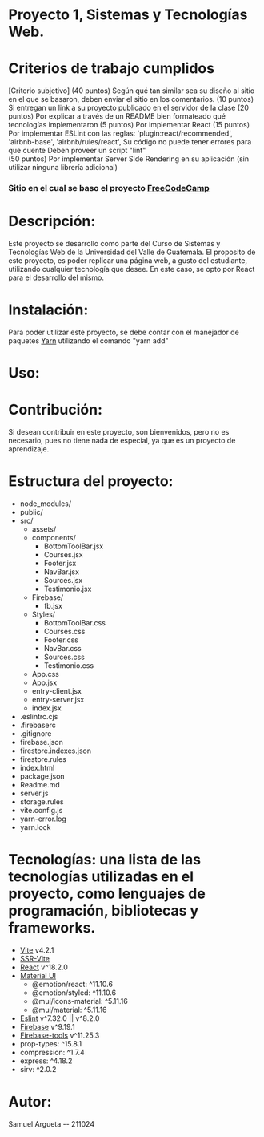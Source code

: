 # Proyecto 1, Sistemas y Tecnologías Web.

# Criterios de trabajo cumplidos

[Criterio subjetivo] (40 puntos) Según qué tan similar sea su diseño al sitio en el que se basaron,
deben enviar el sitio en los comentarios.
(10 puntos) Si entregan un link a su proyecto publicado en el servidor de la clase
(20 puntos) Por explicar a través de un README bien formateado qué tecnologías implementaron
(5 puntos) Por implementar React
(15 puntos) Por implementar ESLint con las reglas:
        'plugin:react/recommended',
        'airbnb-base',
        'airbnb/rules/react',
    Su código no puede tener errores para que cuente
    Deben proveer un script "lint"   
(50 puntos) Por implementar Server Side Rendering en su aplicación (sin utilizar ninguna librería adicional)

### Sitio en el cual se baso el proyecto [FreeCodeCamp](https://www.freecodecamp.org/)

# Descripción:
Este proyecto se desarrollo como parte del Curso de Sistemas y Tecnologías Web de la Universidad del Valle de Guatemala.
El proposito de este proyecto, es poder replicar una página web, a gusto del estudiante, utilizando cualquier tecnología
que desee. En este caso, se opto por React para el desarrollo del mismo.


# Instalación:
Para poder utilizar este proyecto, se debe contar con el manejador de paquetes [Yarn](https://yarnpkg.com/)
utilizando el comando "yarn add"

# Uso: 


# Contribución: 
Si desean contribuir en este proyecto, son bienvenidos, pero no es necesario, pues no tiene nada de especial, ya que es un
proyecto de aprendizaje.

# Estructura del proyecto:
- node_modules/
- public/
- src/
  - assets/
  - components/
    - BottomToolBar.jsx
    - Courses.jsx
    - Footer.jsx
    - NavBar.jsx
    - Sources.jsx
    - Testimonio.jsx
  - Firebase/
    - fb.jsx
  - Styles/
    - BottomToolBar.css
    - Courses.css
    - Footer.css
    - NavBar.css
    - Sources.css
    - Testimonio.css
  - App.css
  - App.jsx
  - entry-client.jsx
  - entry-server.jsx
  - index.jsx
- .eslintrc.cjs
- .firebaserc
- .gitignore
- firebase.json
- firestore.indexes.json
- firestore.rules
- index.html
- package.json
- Readme.md
- server.js
- storage.rules
- vite.config.js
- yarn-error.log
- yarn.lock


# Tecnologías: una lista de las tecnologías utilizadas en el proyecto, como lenguajes de programación, bibliotecas y frameworks.
- [Vite](https://vitejs.dev/) v4.2.1
- [SSR-Vite](https://vitejs.dev/guide/ssr.html)
- [React](https://es.reactjs.org/) v^18.2.0
- [Material UI](https://mui.com/)
  - @emotion/react: ^11.10.6
  - @emotion/styled: ^11.10.6
  - @mui/icons-material: ^5.11.16
  - @mui/material: ^5.11.16  
- [Eslint](https://eslint.org/) v^7.32.0 || v^8.2.0
- [Firebase](https://firebase.google.com/?hl=es-419&authuser=7) v^9.19.1
- [Firebase-tools](https://firebase.google.com/docs/cli?hl=es-419) v^11.25.3
- prop-types: ^15.8.1
- compression: ^1.7.4
- express: ^4.18.2
- sirv: ^2.0.2   
    
# Autor:
Samuel Argueta -- 211024
